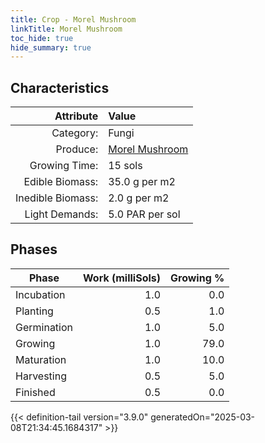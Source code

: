```yaml
---
title: Crop - Morel Mushroom
linkTitle: Morel Mushroom
toc_hide: true
hide_summary: true
---
```

<!-- This is generated by the MarsSim HelpGenertor, do not edit. -->

## Characteristics

| Attribute      | Value |
|--------:|:------|
|Category:|Fungi|
|Produce:|[Morel Mushroom](/docs/definitions/resource/morel-mushroom)|
|Growing Time:|15 sols|
|Edible Biomass:|35.0 g per m2|
|Inedible Biomass:|2.0 g per m2|
|Light Demands:|5.0 PAR per sol|

## Phases

| Phase           | Work (milliSols) | Growing % |
|-----------|------:|--------:|
|Incubation|1.0|0.0|
|Planting|0.5|1.0|
|Germination|1.0|5.0|
|Growing|1.0|79.0|
|Maturation|1.0|10.0|
|Harvesting|0.5|5.0|
|Finished|0.5|0.0|


{{< definition-tail version="3.9.0" generatedOn="2025-03-08T21:34:45.1684317" >}}

